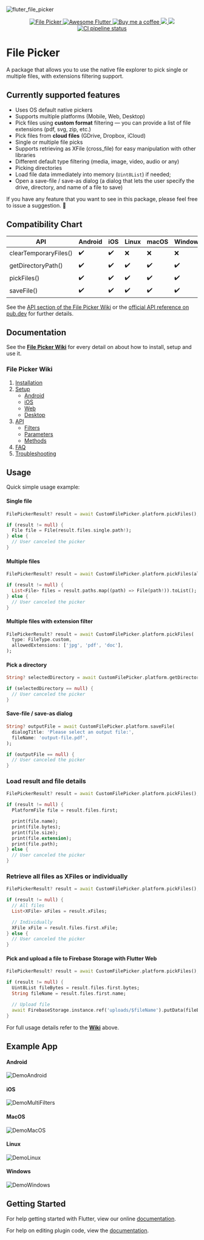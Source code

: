 ![fluter_file_picker](https://user-images.githubusercontent.com/27860743/64064695-b88dab00-cbfc-11e9-814f-30921b66035f.png)

<p align="center">
 <a href="https://pub.dartlang.org/packages/file_picker">
    <img alt="File Picker" src="https://img.shields.io/pub/v/file_picker.svg">
  </a>
 <a href="https://github.com/Solido/awesome-flutter">
    <img alt="Awesome Flutter" src="https://img.shields.io/badge/Awesome-Flutter-blue.svg?longCache=true&style=flat-square">
  </a>
 <a href="https://www.buymeacoffee.com/gQyz2MR">
    <img alt="Buy me a coffee" src="https://img.shields.io/badge/Donate-Buy%20Me%20A%20Coffee-yellow.svg">
  </a>
  <a href="https://github.com/miguelpruivo/flutter_file_picker/issues"><img src="https://img.shields.io/github/issues/miguelpruivo/flutter_file_picker">
  </a>
  <img src="https://img.shields.io/github/license/miguelpruivo/flutter_file_picker">
  <a href="https://github.com/miguelpruivo/flutter_file_picker/actions/workflows/main.yml">
    <img alt="CI pipeline status" src="https://github.com/miguelpruivo/flutter_file_picker/actions/workflows/main.yml/badge.svg">
  </a>
</p>

# File Picker

A package that allows you to use the native file explorer to pick single or multiple files, with extensions filtering support.

## Currently supported features

- Uses OS default native pickers
- Supports multiple platforms (Mobile, Web, Desktop)
- Pick files using **custom format** filtering — you can provide a list of file extensions (pdf, svg, zip, etc.)
- Pick files from **cloud files** (GDrive, Dropbox, iCloud)
- Single or multiple file picks
- Supports retrieving as XFile (cross_file) for easy manipulation with other libraries
- Different default type filtering (media, image, video, audio or any)
- Picking directories
- Load file data immediately into memory (`Uint8List`) if needed;
- Open a save-file / save-as dialog (a dialog that lets the user specify the drive, directory, and name of a file to save)

If you have any feature that you want to see in this package, please feel free to issue a suggestion. 🎉

## Compatibility Chart

| API                   | Android            | iOS                | Linux              | macOS              | Windows            | Web                |
| --------------------- | ------------------ | ------------------ | ------------------ | ------------------ | ------------------ | ------------------ |
| clearTemporaryFiles() | :heavy_check_mark: | :heavy_check_mark: | :x:                | :x:                | :x:                | :x:                |
| getDirectoryPath()    | :heavy_check_mark: | :heavy_check_mark: | :heavy_check_mark: | :heavy_check_mark: | :heavy_check_mark: | :x:                |
| pickFiles()           | :heavy_check_mark: | :heavy_check_mark: | :heavy_check_mark: | :heavy_check_mark: | :heavy_check_mark: | :heavy_check_mark: |
| saveFile()            | :heavy_check_mark: | :heavy_check_mark: | :heavy_check_mark: | :heavy_check_mark: | :heavy_check_mark: | :x:                |

See the [API section of the File Picker Wiki](https://github.com/miguelpruivo/flutter_file_picker/wiki/api) or the [official API reference on pub.dev](https://pub.dev/documentation/file_picker/latest/file_picker/CustomFilePicker-class.html) for further details.

## Documentation

See the **[File Picker Wiki](https://github.com/miguelpruivo/flutter_file_picker/wiki)** for every detail on about how to install, setup and use it.

### File Picker Wiki

1. [Installation](https://github.com/miguelpruivo/plugins_flutter_file_picker/wiki/Installation)
2. [Setup](https://github.com/miguelpruivo/plugins_flutter_file_picker/wiki/Setup)
   - [Android](https://github.com/miguelpruivo/plugins_flutter_file_picker/wiki/Setup#android)
   - [iOS](https://github.com/miguelpruivo/plugins_flutter_file_picker/wiki/Setup#ios)
   - [Web](https://github.com/miguelpruivo/flutter_file_picker/wiki/Setup#--web)
   - [Desktop](https://github.com/miguelpruivo/flutter_file_picker/wiki/Setup#--desktop)
3. [API](https://github.com/miguelpruivo/plugins_flutter_file_picker/wiki/api)
   - [Filters](https://github.com/miguelpruivo/plugins_flutter_file_picker/wiki/API#filters)
   - [Parameters](https://github.com/miguelpruivo/flutter_file_picker/wiki/API#parameters)
   - [Methods](https://github.com/miguelpruivo/plugins_flutter_file_picker/wiki/API#methods)
4. [FAQ](https://github.com/miguelpruivo/flutter_file_picker/wiki/FAQ)
5. [Troubleshooting](https://github.com/miguelpruivo/flutter_file_picker/wiki/Troubleshooting)

## Usage

Quick simple usage example:

#### Single file

```dart
FilePickerResult? result = await CustomFilePicker.platform.pickFiles();

if (result != null) {
  File file = File(result.files.single.path!);
} else {
  // User canceled the picker
}
```

#### Multiple files

```dart
FilePickerResult? result = await CustomFilePicker.platform.pickFiles(allowMultiple: true);

if (result != null) {
  List<File> files = result.paths.map((path) => File(path!)).toList();
} else {
  // User canceled the picker
}
```

#### Multiple files with extension filter

```dart
FilePickerResult? result = await CustomFilePicker.platform.pickFiles(
  type: FileType.custom,
  allowedExtensions: ['jpg', 'pdf', 'doc'],
);
```

#### Pick a directory

```dart
String? selectedDirectory = await CustomFilePicker.platform.getDirectoryPath();

if (selectedDirectory == null) {
  // User canceled the picker
}
```

#### Save-file / save-as dialog

```dart
String? outputFile = await CustomFilePicker.platform.saveFile(
  dialogTitle: 'Please select an output file:',
  fileName: 'output-file.pdf',
);

if (outputFile == null) {
  // User canceled the picker
}
```

### Load result and file details

```dart
FilePickerResult? result = await CustomFilePicker.platform.pickFiles();

if (result != null) {
  PlatformFile file = result.files.first;

  print(file.name);
  print(file.bytes);
  print(file.size);
  print(file.extension);
  print(file.path);
} else {
  // User canceled the picker
}
```

### Retrieve all files as XFiles or individually

```dart
FilePickerResult? result = await CustomFilePicker.platform.pickFiles();

if (result != null) {
  // All files
  List<XFile> xFiles = result.xFiles;

  // Individually
  XFile xFile = result.files.first.xFile;
} else {
  // User canceled the picker
}
```

#### Pick and upload a file to Firebase Storage with Flutter Web

```dart
FilePickerResult? result = await CustomFilePicker.platform.pickFiles();

if (result != null) {
  Uint8List fileBytes = result.files.first.bytes;
  String fileName = result.files.first.name;

  // Upload file
  await FirebaseStorage.instance.ref('uploads/$fileName').putData(fileBytes);
}
```

For full usage details refer to the **[Wiki](https://github.com/miguelpruivo/flutter_file_picker/wiki)** above.

## Example App

#### Android

![DemoAndroid](https://github.com/miguelpruivo/flutter_file_picker/blob/master/example/screenshots/example_android.gif?raw=true)

#### iOS

![DemoMultiFilters](https://github.com/miguelpruivo/flutter_file_picker/blob/master/example/screenshots/example_ios.gif?raw=true)

#### MacOS

![DemoMacOS](https://github.com/miguelpruivo/flutter_file_picker/blob/master/example/screenshots/example_macos.png?raw=true)

#### Linux

![DemoLinux](https://github.com/miguelpruivo/flutter_file_picker/blob/master/example/screenshots/example_linux.gif?raw=true)

#### Windows

![DemoWindows](https://github.com/miguelpruivo/flutter_file_picker/blob/master/example/screenshots/example_windows.gif?raw=true)

## Getting Started

For help getting started with Flutter, view our online
[documentation](https://flutter.io/).

For help on editing plugin code, view the [documentation](https://flutter.io/platform-plugins/#edit-code).
